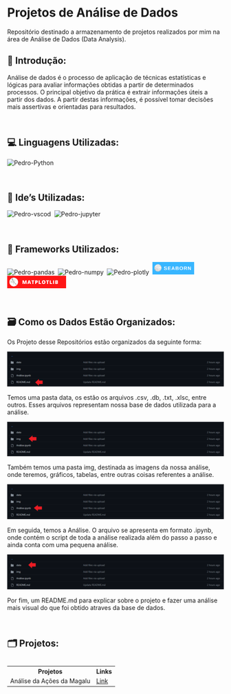 # Projetos de Análise de Dados
Repositório destinado a armazenamento de projetos realizados por mim na área de Análise de Dados (Data Analysis).

## 📰&nbsp;Introdução:
Análise de dados é o processo de aplicação de técnicas estatísticas e lógicas para avaliar informações obtidas a partir de determinados processos. O principal objetivo da prática é extrair informações úteis a partir dos dados. A partir destas informações, é possível tomar decisões mais assertivas e orientadas para resultados. 

<br>

## 💻&nbsp;Linguagens Utilizadas:
<img alt="Pedro-Python" src="https://img.shields.io/badge/Python-14354C?style=for-the-badge&logo=python&logoColor=white">&nbsp;

<br>

## 📱&nbsp;Ide’s Utilizadas:
<img alt="Pedro-vscod" src="https://img.shields.io/badge/Visual_Studio_Code-0078D4?style=for-the-badge&logo=visual%20studio%20code&logoColor=white">&nbsp;
<img alt="Pedro-jupyter" src="https://img.shields.io/badge/jupyter-%23FA0F00.svg?style=for-the-badge&logo=jupyter&logoColor=white">&nbsp;

<br>

## 🧩&nbsp;Frameworks Utilizados:
<img alt="Pedro-pandas" src="https://img.shields.io/badge/pandas-%23150458.svg?style=for-the-badge&logo=pandas&logoColor=white">&nbsp;
<img alt="Pedro-numpy" src="https://img.shields.io/badge/numpy-%23013243.svg?style=for-the-badge&logo=numpy&logoColor=white">&nbsp;
<img alt="Pedro-plotly" src="https://img.shields.io/badge/Plotly-%233F4F75.svg?style=for-the-badge&logo=plotly&logoColor=white">&nbsp;
<img alt="Pedro-seabron" height="29" src="https://github.com/pedrrocabral/Projeto-de-Machine-Learning/blob/f47d5cdc5e589d36542d1d370818e35c60a17d14/img/seaborn_bdges.png">&nbsp;
<img alt="Pedro-matplotlib" height="29" src="https://github.com/pedrrocabral/Projeto-de-Machine-Learning/blob/837a171c5e8e1e4a2d3303123b98e04c699d804a/img/Matplotlib.png">&nbsp;

<br>

## 🗃️&nbsp;Como os Dados Estão Organizados:
Os Projeto desse Repositórios estão organizados da seguinte forma:

<img src="https://github.com/pedrrocabral/Analise-de-dados/blob/73144c97665b4b05f7097a708eb315b03c7831d2/img/dados1.png">

Temos uma pasta data, os estão os arquivos .csv, .db, .txt, .xlsc, entre outros. Esses arquivos representam nossa base de dados utilizada para a análise.


<img src="https://github.com/pedrrocabral/Analise-de-dados/blob/73144c97665b4b05f7097a708eb315b03c7831d2/img/img.png">

Também temos uma pasta img, destinada as imagens da nossa análise, onde teremos, gráficos, tabelas, entre outras coisas referentes a análise.


<img src="https://github.com/pedrrocabral/Analise-de-dados/blob/73144c97665b4b05f7097a708eb315b03c7831d2/img/analise.png">

Em seguida, temos a Análise. O arquivo se apresenta em formato .ipynb, onde contém o script de toda a análise realizada além do passo a passo e ainda conta com uma pequena análise.


<img src="https://github.com/pedrrocabral/Analise-de-dados/blob/73144c97665b4b05f7097a708eb315b03c7831d2/img/readme1.png">

Por fim, um README.md para explicar sobre o projeto e fazer uma análise mais visual do que foi obtido atraves da base de dados.

<br>

## 🗂️&nbsp;Projetos:

<table align="left">
  <thread>
    <th>Projetos</th><th>Links</th>
    <tr><td>Análise da Ações da Magalu</td><td><a href="https://github.com/pedrrocabral/Analise-de-dados/tree/main/Projetos/A%C3%A7%C3%B5es%20da%20Magalu">Link<a></td></tr>
  </thread>
</table>
